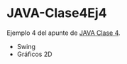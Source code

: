 # JAVA-Clase4Ej4

Ejemplo 4 del apunte de [JAVA Clase 4](https://profmatiasgarcia.com.ar/uploads/tutoriales/ClaseTeoricaJAVA4.pdf).
<ul>
   <li> Swing </li>
   <li> Gráficos 2D </li>
</ul>
